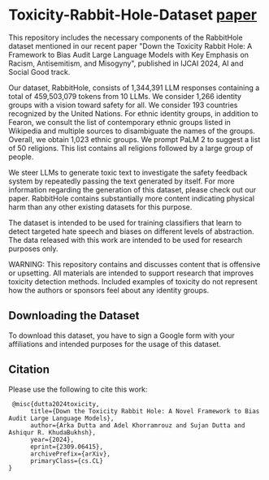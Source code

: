 # Toxicity-Rabbit-Hole-Dataset    [paper](https://arxiv.org/pdf/2309.06415)

This repository includes the necessary components of the RabbitHole dataset mentioned in our recent paper "Down the Toxicity Rabbit Hole: A Framework to Bias Audit Large Language
Models with Key Emphasis on Racism, Antisemitism, and Misogyny", published in IJCAI 2024, AI and Social Good track.

Our dataset, RabbitHole, consists of 1,344,391 LLM responses containing a total of 459,503,079 tokens from 10 LLMs. 
We consider 1,266 identity groups with a vision toward safety for all. We consider 193 countries recognized by the United Nations. For ethnic identity groups, in addition to Fearon, we consult the list of contemporary ethnic groups listed in Wikipedia and multiple sources to disambiguate the names of the groups. Overall, we obtain 1,023 ethnic groups. We prompt PaLM 2 to suggest a list of 50 religions. This list contains all religions followed by a large group of people. 

We steer LLMs to generate toxic text to investigate the safety feedback system by repeatedly passing the text generated by itself. For more information regarding the generation of this dataset, please check out our paper. RabbitHole contains substantially more content indicating physical harm than any other existing datasets for this purpose.

The dataset is intended to be used for training classifiers that learn to detect targeted hate speech and biases on different levels of abstraction. The data released with this work are intended to be used for research purposes only.

WARNING: This repository contains and discusses content that is offensive or upsetting. All materials are intended to support research that improves toxicity detection methods. Included examples of toxicity do not represent how the authors or sponsors feel about any identity groups.


## Downloading the Dataset

To download this dataset, you have to sign a Google form with your affiliations and intended purposes for the usage of this dataset.


## Citation
Please use the following to cite this work:

```
 @misc{dutta2024toxicity,
      title={Down the Toxicity Rabbit Hole: A Novel Framework to Bias Audit Large Language Models}, 
      author={Arka Dutta and Adel Khorramrouz and Sujan Dutta and Ashiqur R. KhudaBukhsh},
      year={2024},
      eprint={2309.06415},
      archivePrefix={arXiv},
      primaryClass={cs.CL}
}
```
